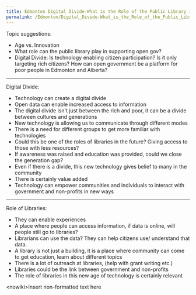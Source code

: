 ```yaml
---
title: Edmonton Digital Divide-What is the Role of the Public Library in Open Data
permalink: /Edmonton/Digital_Divide-What_is_the_Role_of_the_Public_Library_in_Open_Data/
---
```


Topic suggestions:

-   Age vs. Innovation
-   What role can the public library play in supporting open gov?
-   Digital Divide: Is technology enabling citizen participation? Is it only targeting rich citizens? How can open government be a platform for poor people in Edmonton and Alberta?

------------------------------------------------------------------------

Digital Divide:

-   Technology can create a digital divide
-   Open data can enable increased access to information
-   The digital divide isn't just between the rich and poor, it can be a divide between cultures and generations
-   New technology is allowing us to communicate through different modes
-   There is a need for different groups to get more familiar with technologies
-   Could this be one of the roles of libraries in the future? Giving access to those with less resources?
-   If awareness was raised and education was provided, could we close the generation gap?
-   Even if there is a divide, this new technology gives belief to many in the community
-   There is certainly value added
-   Technology can empower communities and individuals to interact with government and non-profits in new ways

------------------------------------------------------------------------

Role of Libraries:

-   They can enable experiences
-   A place where people can access information, if data is online, will people still go to libraries?
-   Librarians can use the data? They can help citizens use/ understand that data.
-   A library is not just a building, it is a place where community can come to get education, learn about different topics
-   There is a lot of outreach at libraries, (help with grant writing etc.)
-   Libraries could be the link between government and non-profits
-   The role of libraries in this new age of technology is certainly relevant

\<nowiki\>Insert non-formatted text here</nowiki>
